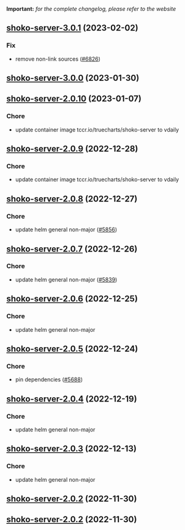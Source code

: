 **Important:**
*for the complete changelog, please refer to the website*




## [shoko-server-3.0.1](https://github.com/truecharts/charts/compare/shoko-server-3.0.0...shoko-server-3.0.1) (2023-02-02)

### Fix

- remove non-link sources ([#6826](https://github.com/truecharts/charts/issues/6826))
  
  


## [shoko-server-3.0.0](https://github.com/truecharts/charts/compare/shoko-server-2.0.10...shoko-server-3.0.0) (2023-01-30)




## [shoko-server-2.0.10](https://github.com/truecharts/charts/compare/shoko-server-2.0.9...shoko-server-2.0.10) (2023-01-07)

### Chore

- update container image tccr.io/truecharts/shoko-server to vdaily
  
  


## [shoko-server-2.0.9](https://github.com/truecharts/charts/compare/shoko-server-2.0.8...shoko-server-2.0.9) (2022-12-28)

### Chore

- update container image tccr.io/truecharts/shoko-server to vdaily
  
  


## [shoko-server-2.0.8](https://github.com/truecharts/charts/compare/shoko-server-2.0.7...shoko-server-2.0.8) (2022-12-27)

### Chore

- update helm general non-major ([#5856](https://github.com/truecharts/charts/issues/5856))
  
  


## [shoko-server-2.0.7](https://github.com/truecharts/charts/compare/shoko-server-2.0.6...shoko-server-2.0.7) (2022-12-26)

### Chore

- update helm general non-major ([#5839](https://github.com/truecharts/charts/issues/5839))
  
  


## [shoko-server-2.0.6](https://github.com/truecharts/charts/compare/shoko-server-2.0.5...shoko-server-2.0.6) (2022-12-25)

### Chore

- update helm general non-major
  
  


## [shoko-server-2.0.5](https://github.com/truecharts/charts/compare/shoko-server-2.0.4...shoko-server-2.0.5) (2022-12-24)

### Chore

- pin dependencies ([#5688](https://github.com/truecharts/charts/issues/5688))
  
  


## [shoko-server-2.0.4](https://github.com/truecharts/charts/compare/shoko-server-2.0.3...shoko-server-2.0.4) (2022-12-19)

### Chore

- update helm general non-major
  
  


## [shoko-server-2.0.3](https://github.com/truecharts/charts/compare/shoko-server-2.0.2...shoko-server-2.0.3) (2022-12-13)

### Chore

- update helm general non-major
  
  


## [shoko-server-2.0.2](https://github.com/truecharts/charts/compare/shoko-server-2.0.1...shoko-server-2.0.2) (2022-11-30)




## [shoko-server-2.0.2](https://github.com/truecharts/charts/compare/shoko-server-2.0.1...shoko-server-2.0.2) (2022-11-30)

